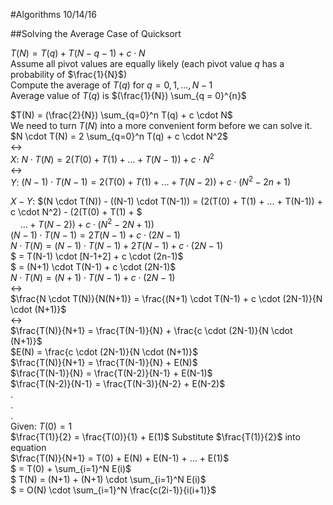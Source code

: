 #Algorithms 10/14/16

##Solving the Average Case of Quicksort

$T(N) = T(q) + T(N-q-1)+c \cdot N$  
Assume all pivot values are equally likely (each pivot value $q$ has a probability of $\frac{1}{N}$)  
Compute the average of $T(q)$ for $q = 0, 1, ..., N-1$  
Average value of $T(q)$ is $(\frac{1}{N}) \sum_{q = 0}^{n}$

$T(N) = (\frac{2}{N}) \sum_{q=0}^n T(q) + c \cdot N$  
We need to turn $T(N)$ into a more convenient form before we can solve it.  
$N \cdot T(N) = 2 \sum_{q=0}^n T(q) + c \cdot N^2$  
$\longleftrightarrow$  
$X$: $N \cdot T(N) = 2(T(0) + T(1) + ... + T(N-1)) + c \cdot N^2$  
$\longleftrightarrow$  
$Y$: $(N-1) \cdot T(N-1) = 2(T(0) + T(1) + ... + T(N-2)) + c \cdot (N^2-2n+1)$

$X - Y$: $(N \cdot T(N)) - ((N-1) \cdot T(N-1)) = (2(T(0) + T(1) + ... + T(N-1)) + c \cdot N^2) - (2(T(0) + T(1) + $  
&nbsp;&nbsp;&nbsp;&nbsp;$... + T(N-2)) + c \cdot (N^2 - 2N + 1))$  
$(N-1) \cdot T(N-1) = 2T(N-1) + c \cdot (2N-1)$  
$N \cdot T(N) = (N-1) \cdot T(N-1) + 2T(N-1) + c \cdot (2N-1)$  
$ = T(N-1) \cdot [N-1+2] + c \cdot (2n-1)$  
$ = (N+1) \cdot T(N-1) + c \cdot (2N-1)$  
$N \cdot T(N) = (N+1) \cdot T(N-1) + c \cdot (2N-1)$  
$\longleftrightarrow$  
$\frac{N \cdot T(N)}{N(N+1)} = \frac{(N+1) \cdot T(N-1) + c \cdot (2N-1)}{N \cdot (N+1)}$  
$\longleftrightarrow$  
$\frac{T(N)}{N+1} = \frac{T(N-1)}{N} + \frac{c \cdot (2N-1)}{N \cdot (N+1)}$  
$E(N) = \frac{c \cdot (2N-1)}{N \cdot (N+1)}$  
$\frac{T(N)}{N+1} = \frac{T(N-1)}{N} + E(N)$  
$\frac{T(N-1)}{N} = \frac{T(N-2)}{N-1} + E(N-1)$  
$\frac{T(N-2)}{N-1} = \frac{T(N-3)}{N-2} + E(N-2)$  
.  
.  
.  
Given: $T(0) = 1$  
$\frac{T(1)}{2} = \frac{T(0)}{1} + E(1)$
Substitute $\frac{T(1)}{2}$ into equation  
$\frac{T(N)}{N+1} = T(0) + E(N) + E(N-1) + ... + E(1)$  
$ = T(0) + \sum_{i=1}^N E(i)$  
$ T(N) = (N+1) + (N+1) \cdot \sum_{i=1}^N E(i)$  
$ = O(N) \cdot \sum_{i=1}^N \frac{c(2i-1)}{i(i+1)}$